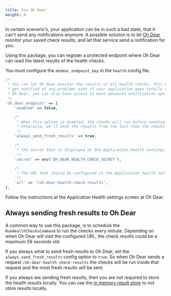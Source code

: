 ```yaml
---
title: Via Oh Dear
weight: 4
---
```


In certain scenario's, your application can be in such a bad state, that it can't send any notifications anymore. A possible solution is to let [Oh Dear](https://ohdear.app) monitor your saved check results, and let that service send a notification for you. 

Using this package, you can register a protected endpoint where Oh Dear can read the latest results of the health checks.

You must configure the `ohdear_endpoint_key` in the `health` config file.

```php
/*
 * You can let Oh Dear monitor the results of all health checks. This way, you'll
 * get notified of any problems even if your application goes totally down. Via
 * Oh Dear, you can also have access to more advanced notification options.
 */
'oh_dear_endpoint' => [
    'enabled' => false,

    /*
     * When this option is enabled, the checks will run before sending a response.
     * Otherwise, we'll send the results from the last time the checks have run.
     */
    'always_send_fresh_results' => true,

    /*
     * The secret that is displayed at the Application Health settings at Oh Dear.
     */
    'secret' => env('OH_DEAR_HEALTH_CHECK_SECRET'),

    /*
     * The URL that should be configured in the Application health settings at Oh Dear.
     */
    'url' => '/oh-dear-health-check-results',
],
```

Follow the instructions at the Application Health settings screen at Oh Dear.

## Always sending fresh results to Oh Dear

A common way to use this package, is to schedule the `RunHealthChecksCommand` to run the checks every minute. Depending on when Oh Dear will visit the configured URL, the check results could be a maximum 59 seconds old.

If you always what to send fresh results to Oh Dear, set the `always_send_fresh_results` config option to `true`. So when Oh Dear sends a request `/oh-dear-health-check-results` the checks will be run inside that request and the most fresh results will be sent.

If you always are sending fresh results, then you are not required to store the health results locally. You can use the [in memory result store](/docs/laravel-health/v1/storing-results/not-storing-results) to not store results locally.

